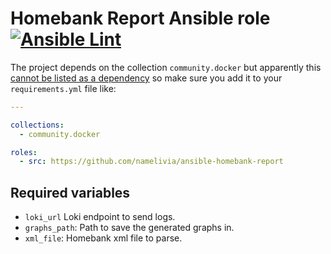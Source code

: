 # Homebank Report Ansible role [![Ansible Lint](https://github.com/namelivia/ansible-homebank-report/actions/workflows/ansible-lint.yml/badge.svg)](https://github.com/namelivia/ansible-homebank-report/actions/workflows/ansible-lint.yml)

The project depends on the collection `community.docker` but apparently this [cannot be listed as a dependency](https://github.com/ansible/ansible/issues/62847) so make sure you add it to your `requirements.yml` file like:

```yml
---

collections:
  - community.docker

roles:
  - src: https://github.com/namelivia/ansible-homebank-report
```

## Required variables

 - `loki_url` Loki endpoint to send logs.
 - `graphs_path`: Path to save the generated graphs in.
 - `xml_file`: Homebank xml file to parse.
